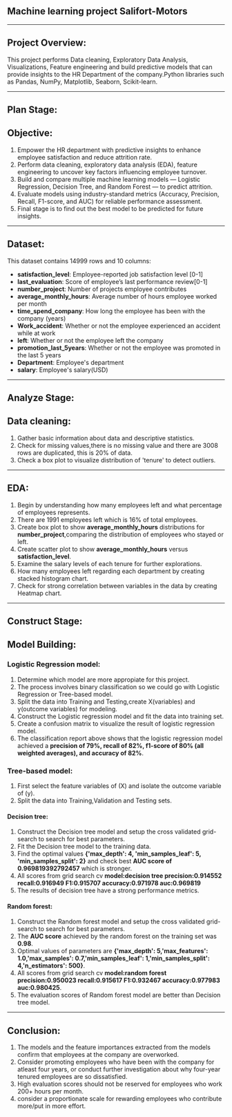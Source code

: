 ## **Machine learning project Salifort-Motors**
---
## **Project Overview**:
This project performs Data cleaning, Exploratory Data Analysis, Visualizations, Feature engineering and build predictive models that can provide insights to the HR Department of the company.Python libraries such as Pandas, NumPy, Matplotlib, Seaborn, Scikit-learn.

---
## **Plan Stage**:
## **Objective**:
1. Empower the HR department with predictive insights to enhance employee satisfaction and reduce attrition rate.
2. Perform data cleaning, exploratory data analysis (EDA), feature engineering to uncover key factors influencing employee turnover.
3. Build and compare multiple machine learning models — Logistic Regression, Decision Tree, and Random Forest — to predict attrition.
4. Evaluate models using industry-standard metrics (Accuracy, Precision, Recall, F1-score, and AUC) for reliable performance assessment.
5. Final stage is to find out the best model to be predicted for future insights.
   
---
## **Dataset**:
This dataset contains 14999 rows and 10 columns:
   - **satisfaction_level**: Employee-reported job satisfaction level [0-1]
   - **last_evaluation**: Score of employee’s last performance review[0-1]
   - **number_project**: Number of projects employee contributes
   - **average_monthly_hours**: Average number of hours employee worked per month
   - **time_spend_company**: How long the employee has been with the company (years)
   - **Work_accident**: Whether or not the employee experienced an accident while at work
   - **left**: Whether or not the employee left the company
   - **promotion_last_5years**: Whether or not the employee was promoted in the last 5 years
   - **Department**: Employee's department
   - **salary**: Employee's salary(USD)
     
---
## **Analyze Stage**:
## **Data cleaning**:
1. Gather basic information about data and descriptive statistics.
2. Check for missing values,there is no missing value and there are 3008 rows are duplicated, this is 20% of data.
3. Check a box plot to visualize distribution of 'tenure' to detect outliers.
   
---
## **EDA**:
1. Begin by understanding how many employees left and what percentage of employees represents.
2. There are 1991 employees left which is 16% of total employees.
3. Create box plot to show **average_monthly_hours** distributions for **number_project**,comparing the distribution of employees who stayed or left.
4. Create scatter plot to show **average_monthly_hours** versus **satisfaction_level**.
5. Examine the salary levels of each tenure for further explorations.
6. How many employees left regarding each department by creating stacked histogram chart.
7. Check for strong correlation between variables in the data by creating Heatmap chart.
   
---
## **Construct Stage**:
## **Model Building**:
### **Logistic Regression model**:
1. Determine which model are more appropiate for this project.
2. The process involves binary classification so we could go with Logistic Regression or Tree-based model.
3. Split the data into Training and Testing,create X(variables) and y(outcome variables) for modeling.
4. Construct the Logistic regression model and fit the data into training set.
5. Create a confusion matrix to visualize the result of logistic regression model.
6. The classification report above shows that the logistic regression model achieved a **precision of 79%, recall of 82%, f1-score of 80% (all weighted averages), and accuracy of 82%**.
### **Tree-based model**:
1. First select the feature variables of (X) and isolate the outcome variable of (y).
2. Split the data into Training,Validation and Testing sets.
#### **Decision tree**:
1. Construct the Decision tree model and setup the cross validated grid-search to search for best parameters.
2. Fit the Decision tree model to the training data.
3. Find the optimal values **{'max_depth': 4, 'min_samples_leaf': 5, 'min_samples_split': 2}** and check best **AUC score of 0.969819392792457** which is stronger.
4. All scores from grid search cv  **model:decision tree  precision:0.914552  recall:0.916949  F1:0.915707  accuracy:0.971978  auc:0.969819**
5. The results of decision tree have a strong performance metrics.
#### **Random forest**:
1. Construct the Random forest model and setup the cross validated grid-search to search for best parameters.
2. The **AUC score** achieved by the random forest on the training set was **0.98**.
3. Optimal values of parameters are **{'max_depth': 5,'max_features': 1.0,'max_samples': 0.7,'min_samples_leaf': 1,'min_samples_split': 4,'n_estimators': 500}**.
4. All scores from grid search cv **model:random forest  precision:0.950023  recall:0.915617  F1:0.932467  accuracy:0.977983  auc:0.980425**.
5. The evaluation scores of Random forest model are better than Decision tree model.

---
## **Conclusion**:
1. The models and the feature importances extracted from the models confirm that employees at the company are overworked.
2. Consider promoting employees who have been with the company for atleast four years, or conduct further investigation about why four-year tenured employees are so dissatisfied.
3. High evaluation scores should not be reserved for employees who work 200+ hours per month.
4. consider a proportionate scale for rewarding employees who contribute more/put in more effort.




